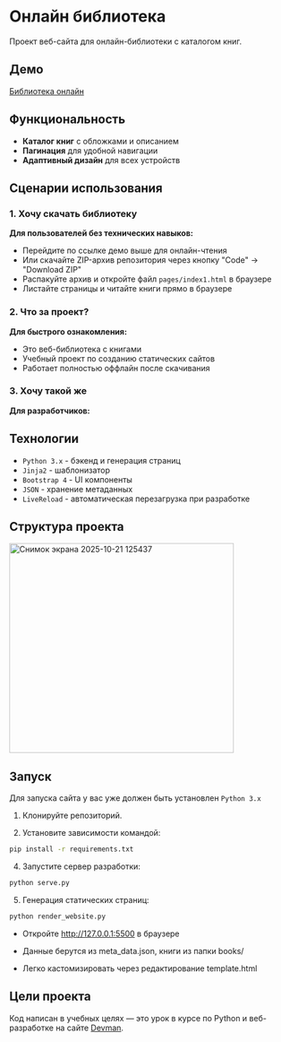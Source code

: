 # Онлайн библиотека

Проект веб-сайта для онлайн-библиотеки с каталогом книг.

## Демо
[Библиотека онлайн](https://olgavino25.github.io/library_website/)

## Функциональность

- **Каталог книг** с обложками и описанием
- **Пагинация** для удобной навигации
- **Адаптивный дизайн** для всех устройств

## Сценарии использования

### 1. Хочу скачать библиотеку
**Для пользователей без технических навыков:**
- Перейдите по ссылке демо выше для онлайн-чтения
- Или скачайте ZIP-архив репозитория через кнопку "Code" → "Download ZIP"
- Распакуйте архив и откройте файл `pages/index1.html` в браузере
- Листайте страницы и читайте книги прямо в браузере

### 2. Что за проект?
**Для быстрого ознакомления:**
- Это веб-библиотека с книгами
- Учебный проект по созданию статических сайтов
- Работает полностью оффлайн после скачивания

### 3. Хочу такой же
**Для разработчиков:**

## Технологии

- `Python 3.x` - бэкенд и генерация страниц
- `Jinja2` - шаблонизатор
- `Bootstrap 4` - UI компоненты
- `JSON` - хранение метаданных
- `LiveReload` - автоматическая перезагрузка при разработке

## Структура проекта

<img width="401" height="374" alt="Снимок экрана 2025-10-21 125437" src="https://github.com/user-attachments/assets/be86ffb1-2060-426c-8c76-9fd2970d48a0" />

## Запуск

Для запуска сайта у вас уже должен быть установлен `Python 3.x`

1. Клонируйте репозиторий.

2. Установите зависимости командой:
```bash
pip install -r requirements.txt
```

4. Запустите сервер разработки:
```bash
python serve.py
```

5. Генерация статических страниц:
```bash
python render_website.py
```

- Откройте http://127.0.0.1:5500 в браузере

- Данные берутся из meta_data.json, книги из папки books/

- Легко кастомизировать через редактирование template.html

## Цели проекта

Код написан в учебных целях — это урок в курсе по Python и веб-разработке на сайте [Devman](https://dvmn.org).
